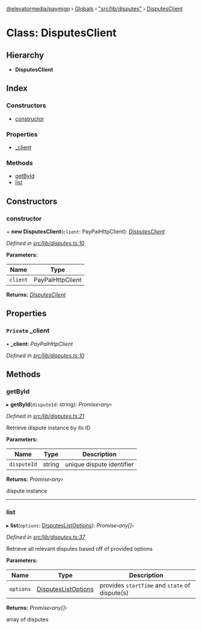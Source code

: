 [@elevatormedia/paymigo](../README.md) › [Globals](../globals.md) › ["src/lib/disputes"](../modules/_src_lib_disputes_.md) › [DisputesClient](_src_lib_disputes_.disputesclient.md)

# Class: DisputesClient

## Hierarchy

-   **DisputesClient**

## Index

### Constructors

-   [constructor](_src_lib_disputes_.disputesclient.md#constructor)

### Properties

-   [\_client](_src_lib_disputes_.disputesclient.md#private-_client)

### Methods

-   [getById](_src_lib_disputes_.disputesclient.md#getbyid)
-   [list](_src_lib_disputes_.disputesclient.md#list)

## Constructors

### constructor

\+ **new DisputesClient**(`client`: PayPalHttpClient): _[DisputesClient](_src_lib_disputes_.disputesclient.md)_

_Defined in [src/lib/disputes.ts:10](https://github.com/ELEVATORmedia/paymigo/blob/db26ee3/src/lib/disputes.ts#L10)_

**Parameters:**

| Name     | Type             |
| -------- | ---------------- |
| `client` | PayPalHttpClient |

**Returns:** _[DisputesClient](_src_lib_disputes_.disputesclient.md)_

## Properties

### `Private` \_client

• **\_client**: _PayPalHttpClient_

_Defined in [src/lib/disputes.ts:10](https://github.com/ELEVATORmedia/paymigo/blob/db26ee3/src/lib/disputes.ts#L10)_

## Methods

### getById

▸ **getById**(`disputeId`: string): _Promise‹any›_

_Defined in [src/lib/disputes.ts:21](https://github.com/ELEVATORmedia/paymigo/blob/db26ee3/src/lib/disputes.ts#L21)_

Retrieve dispute instance by its ID

**Parameters:**

| Name        | Type   | Description               |
| ----------- | ------ | ------------------------- |
| `disputeId` | string | unique dispute identifier |

**Returns:** _Promise‹any›_

dispute instance

---

### list

▸ **list**(`options`: [DisputesListOptions](../modules/_src_lib_disputes_.md#disputeslistoptions)): _Promise‹any[]›_

_Defined in [src/lib/disputes.ts:37](https://github.com/ELEVATORmedia/paymigo/blob/db26ee3/src/lib/disputes.ts#L37)_

Retrieve all relevant disputes based off of provided options

**Parameters:**

| Name      | Type                                                                        | Description                                    |
| --------- | --------------------------------------------------------------------------- | ---------------------------------------------- |
| `options` | [DisputesListOptions](../modules/_src_lib_disputes_.md#disputeslistoptions) | provides `startTime` and `state` of dispute(s) |

**Returns:** _Promise‹any[]›_

array of disputes
